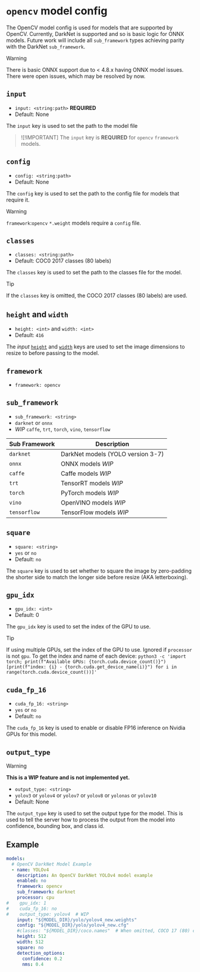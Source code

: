 # `opencv` model config
The OpenCV model config is used for models that are supported by OpenCV. Currently, DarkNet is supported 
and so is basic logic for ONNX models. Future work will include all `sub_framework` types achieving parity with 
the DarkNet `sub_framework`.

>[!WARNING]
> There is basic ONNX support due to < 4.8.x having ONNX model issues. 
> There were open issues, which may be resolved by now.

## `input`
- `input: <string:path>` **REQUIRED**
- Default: None

The `input` key is used to set the path to the model file

>![!IMPORTANT]
> The `input` key is **REQUIRED** for `opencv` `framework` models.

## `config`
- `config: <string:path>`
- Default: None

The `config` key is used to set the path to the config file for models that require it. 

>[!WARNING]
> `framework`:`opencv` `*.weight` models require a `config` file.

## `classes`
- `classes: <string:path>`
- Default: COC0 2017 classes (80 labels)

The `classes` key is used to set the path to the classes file for the model.

>[!TIP]
> If the `classes` key is omitted, the COCO 2017 classes (80 labels) are used.

## `height` and `width`
- `height: <int>` and `width: <int>`
- Default: `416`

The *input* [`height`](../../../configs/example_server.yml?plain=1#L164) and 
[`width`](../../../configs/example_server.yml?plain=1#L165) keys are used to set the image dimensions 
to resize to before passing to the model.

## `framework`
- `framework: opencv`

## `sub_framework`
- `sub_framework: <string>`
- `darknet` or `onnx`
- *WIP* `caffe`, `trt`, `torch`, `vino`, `tensorflow`

| Sub Framework | Description                       |
|---------------|-----------------------------------|
| `darknet`     | DarkNet models (YOLO version 3-7) |
| `onnx`        | ONNX models *WIP*                 |
| `caffe`       | Caffe models *WIP*                |
| `trt`         | TensorRT models *WIP*             |
| `torch`       | PyTorch models *WIP*              |
| `vino`        | OpenVINO models *WIP*             |
| `tensorflow`  | TensorFlow models *WIP*           |

## `square`
- `square: <string>` 
- `yes` or `no`
- Default: `no`

The `square` key is used to set whether to square the image by zero-padding the shorter side to 
match the longer side before resize (AKA letterboxing).

## `gpu_idx`
- `gpu_idx: <int>`
- Default: 0

The `gpu_idx` key is used to set the index of the GPU to use.

>[!TIP]
> If using multiple GPUs, set the index of the GPU to use. Ignored if `processor` is not `gpu`.
> To get the index and name of each device: 
> `python3 -c 'import torch; print(f"Available GPUs: {torch.cuda.device_count()}") [print(f"index: {i} - {torch.cuda.get_device_name(i)}") for i in range(torch.cuda.device_count())]'`

## `cuda_fp_16`
- `cuda_fp_16: <string>`
- `yes` or `no`
- Default: `no`

The `cuda_fp_16` key is used to enable or disable FP16 inference on Nvidia GPUs for this model.

## `output_type`
>[!WARNING]
> **This is a WIP feature and is not implemented yet.**

- `output_type: <string>`
- `yolov3` or `yolov4` or `yolov7` or `yolov8` or `yolonas` or `yolov10`
- Default: None

The `output_type` key is used to set the output type for the model. This is used to tell the server 
how to process the output from the model into confidence, bounding box, and class id.

## Example
```yaml
models:
  # OpenCV DarkNet Model Example
  - name: YOLOv4
    description: An OpenCV DarkNet YOLOv4 model example
    enabled: no
    framework: opencv
    sub_framework: darknet
    processor: cpu
#    gpu_idx: 1
#    cuda_fp_16: no
#    output_type: yolov4  # WIP
    input: "${MODEL_DIR}/yolo/yolov4_new.weights"
    config: "${MODEL_DIR}/yolo/yolov4_new.cfg"
    #classes: "${MODEL_DIR}/coco.names"  # When omitted, COCO 17 (80) classes are used
    height: 512
    width: 512
    square: no
    detection_options:
      confidence: 0.2
      nms: 0.4
```
